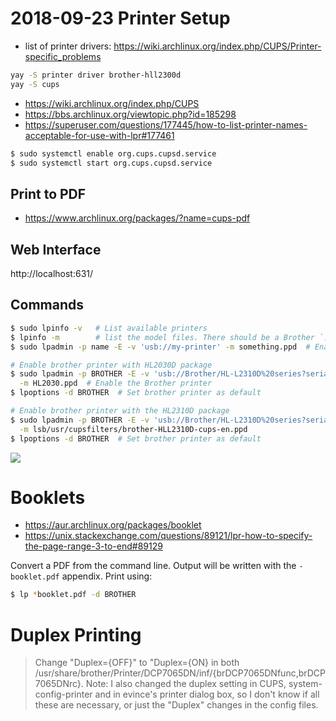 # 2018-09-23 Printer Setup

- list of printer drivers: https://wiki.archlinux.org/index.php/CUPS/Printer-specific_problems

```sh
yay -S printer driver brother-hll2300d
yay -S cups
```

- https://wiki.archlinux.org/index.php/CUPS
- https://bbs.archlinux.org/viewtopic.php?id=185298
- https://superuser.com/questions/177445/how-to-list-printer-names-acceptable-for-use-with-lpr#177461

```sh
$ sudo systemctl enable org.cups.cupsd.service
$ sudo systemctl start org.cups.cupsd.service
```

## Print to PDF
- https://www.archlinux.org/packages/?name=cups-pdf


## Web Interface

http://localhost:631/

## Commands
```sh
$ sudo lpinfo -v   # List available printers
$ lpinfo -m        # list the model files. There should be a Brother `.ppd` in here
$ sudo lpadmin -p name -E -v 'usb://my-printer' -m something.ppd  # Enable a printer

# Enable brother printer with HL2030D package
$ sudo lpadmin -p BROTHER -E -v 'usb://Brother/HL-L2310D%20series?serial=E78096C8N348699' \
  -m HL2030.ppd  # Enable the Brother printer
$ lpoptions -d BROTHER  # Set brother printer as default

# Enable brother printer with the HL2310D package
$ sudo lpadmin -p BROTHER -E -v 'usb://Brother/HL-L2310D%20series?serial=E78096C8N348699' \
  -m lsb/usr/cupsfilters/brother-HLL2310D-cups-en.ppd
$ lpoptions -d BROTHER  # Set brother printer as default
```

![](https://d2mxuefqeaa7sj.cloudfront.net/s_356A1BFEA94683F3AA7AE048AEDA78D53EE3BE773C73B4E871EB279A307ADD2B_1537730970098_2018-09-23-212913_3840x2160.png)

# Booklets
- https://aur.archlinux.org/packages/booklet
- https://unix.stackexchange.com/questions/89121/lpr-how-to-specify-the-page-range-3-to-end#89129

Convert a PDF from the command line. Output will be written with the `-booklet.pdf` appendix.
Print using:

```sh
$ lp *booklet.pdf -d BROTHER
```

# Duplex Printing
> Change "Duplex={OFF}" to "Duplex={ON} in both
> /usr/share/brother/Printer/DCP7065DN/inf/{brDCP7065DNfunc,brDCP7065DNrc}.
> Note: I also changed the duplex setting in CUPS, system-config-printer and in
> evince's printer dialog box, so I don't know if all these are necessary, or
> just the "Duplex" changes in the config files.

